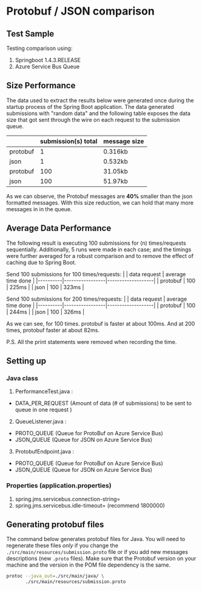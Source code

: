 # Protobuf / JSON comparison

## Test Sample

Testing comparison using:
1. Springboot 1.4.3.RELEASE
2. Azure Service Bus Queue

## Size Performance
The data used to extract the results below were generated once during the startup process of the Spring Boot application.
The data generated submissions with "random data" and the following table exposes the data size that got sent through
the wire on each request to the submission queue.

|          | submission(s) total |   message size   |
|----------|--------------|------------------|
| protobuf |     1      |   0.316kb   |
| json     |     1      |   0.532kb   |
| protobuf |	100		|	31.05kb   |
| json 	   |	100		|	51.97kb   |

As we can observe, the Protobuf messages are **40%** smaller than the json formatted messages. With this size reduction,
we can hold that many more messages in in the queue.

## Average Data Performance

The following result is executing 100 submissions for (n) times/requests sequentially. Additionally, 5 runs were made in each case; and the timings were further averaged for a robust comparison and to remove the effect of caching due to Spring Boot.

Send 100 submissions for 100 times/requests:
|          |    data request | average time done |
|----------|-----------------|-------------------|
| protobuf |        100      |       225ms       |
| json     |        100      |       323ms       |

Send 100 submissions for 200 times/requests:
|          |    data request | average time done |
|----------|-----------------|-------------------|
| protobuf |        100      |       244ms       |
| json     |        100      |       326ms       |

As we can see, for 100 times. protobuf is faster at about 100ms. And at 200 times, protobuf faster at about 82ms.

P.S. All the print statements were removed when recording the time.

## Setting up

### Java class
1. PerformanceTest.java : 
  - DATA_PER_REQUEST (Amount of data (# of submissions) to be sent to queue in one request )
2. QueueListener.java :
  - PROTO_QUEUE (Queue for ProtoBuf on Azure Service Bus)
  - JSON_QUEUE (Queue for JSON on Azure Service Bus)
3. ProtobufEndpoint.java :
  - PROTO_QUEUE (Queue for ProtoBuf on Azure Service Bus)
  - JSON_QUEUE (Queue for JSON on Azure Service Bus)

### Properties (application.properties)
1. spring.jms.servicebus.connection-string=<YOUR-CONNECTION-STRING>
2. spring.jms.servicebus.idle-timeout=<TIMEOUT-SETTING> (recommend 1800000)



## Generating protobuf files

The command below generates protobuf files for Java. You will need to regenerate these files *only* if
you change the `./src/main/resources/submission.proto` file or if you add new messages descriptions (new `.proto` files).
Make sure that the Protobuf version on your machine and the version in the POM file dependency is the same.

```bash
protoc --java_out=./src/main/java/ \
       ./src/main/resources/submission.proto
```

